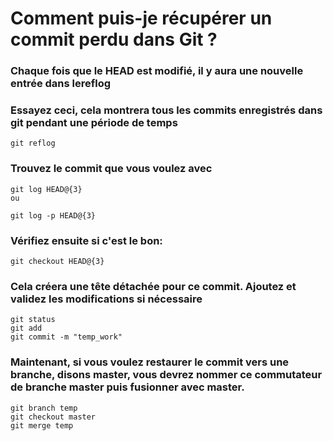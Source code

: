 # Comment puis-je récupérer un commit perdu dans Git ?

### Chaque fois que le HEAD est modifié, il y aura une nouvelle entrée dans lereflog

### Essayez ceci, cela montrera tous les commits enregistrés dans git pendant une période de temps

    git reflog
### Trouvez le commit que vous voulez avec

    git log HEAD@{3}
    ou

    git log -p HEAD@{3}    
    
### Vérifiez ensuite si c'est le bon:

    git checkout HEAD@{3}
    
### Cela créera une tête détachée pour ce commit. Ajoutez et validez les modifications si nécessaire

    git status 
    git add
    git commit -m "temp_work" 
### Maintenant, si vous voulez restaurer le commit vers une branche, disons master, vous devrez nommer ce commutateur de branche master puis fusionner avec master.

    git branch temp
    git checkout master
    git merge temp

